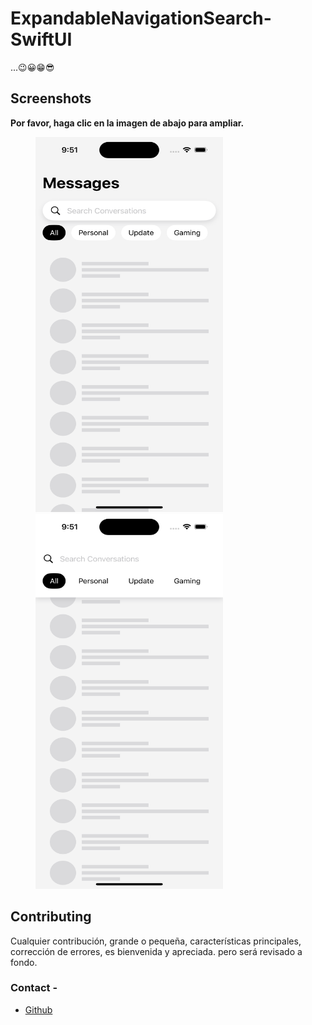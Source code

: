 
# ExpandableNavigationSearch-SwiftUI
...😉😀😁😎


## Screenshots

**Por favor, haga clic en la imagen de abajo para ampliar.**

<img src="https://github.com/antonyochavez/ExpandableNavigationSearch-SwiftUI/blob/main/Screenshots/Screenshot_1.png" height="600" width="300" hspace="40">
<img src="https://github.com/antonyochavez/ExpandableNavigationSearch-SwiftUI/blob/main/Screenshots/Screenshot_2.png" height="600" width="300" hspace="40">

## Contributing

Cualquier contribución, grande o pequeña, características principales, corrección de errores, es bienvenida y apreciada.
pero será revisado a fondo.

### Contact -
- [Github](https://github.com/antonyochavez)

